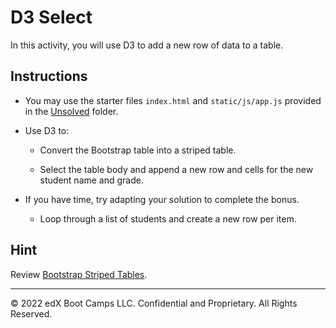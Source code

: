 # D3 Select

In this activity, you will use D3 to add a new row of data to a table.

## Instructions

* You may use the starter files `index.html` and `static/js/app.js` provided in the [Unsolved](Unsolved) folder.

* Use D3 to:

  * Convert the Bootstrap table into a striped table.

  * Select the table body and append a new row and cells for the new student name and grade.

* If you have time, try adapting your solution to complete the bonus.

  * Loop through a list of students and create a new row per item.

## Hint

Review [Bootstrap Striped Tables](http://getbootstrap.com/docs/3.3/css/#table-striped).

---

© 2022 edX Boot Camps LLC. Confidential and Proprietary. All Rights Reserved.
